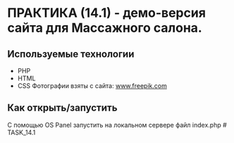 # ПРАКТИКА (14.1) - демо-версия сайта для Массажного салона.

## Используемые технологии
* PHP
* HTML
* CSS
Фотографии взяты с сайта: www.freepik.com

## Как открыть/запустить
С помощью OS Panel запустить на локальном сервере файл index.php
#   T A S K _ 1 4 . 1 
 
 
